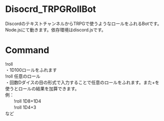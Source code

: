 # Disocrd_TRPGRollBot
DiscordのテキストチャンネルからTRPGで使うようなロールをふれるBotです。  
Node.jsにて動きます。依存環境はdiscord.jsです。

# Command
!roll  
・1D100ロールをふれます  
!roll 任意のロール  
・回数Dダイスの目の形式で入力することで任意のロールをふれます。また+を使うとロールの結果を加算できます。  
例：  
　　!roll 1D8+1D4  
　　!roll 1D4+3  
など  
